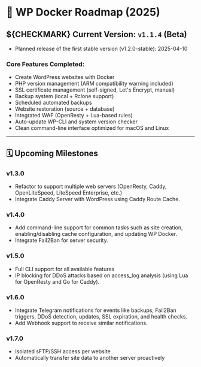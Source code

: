 # 🚀 WP Docker Roadmap (2025)

## ${CHECKMARK} Current Version: `v1.1.4` (Beta)
- Planned release of the first stable version (v1.2.0-stable): 2025-04-10

### Core Features Completed:
- Create WordPress websites with Docker
- PHP version management (ARM compatibility warning included)
- SSL certificate management (self-signed, Let's Encrypt, manual)
- Backup system (local + Rclone support)
- Scheduled automated backups
- Website restoration (source + database)
- Integrated WAF (OpenResty + Lua-based rules)
- Auto-update WP-CLI and system version checker
- Clean command-line interface optimized for macOS and Linux

---

## 🗓️ Upcoming Milestones

### v1.3.0
- Refactor to support multiple web servers (OpenResty, Caddy, OpenLiteSpeed, LiteSpeed Enterprise, etc.)
- Integrate Caddy Server with WordPress using Caddy Route Cache.

### v1.4.0
- Add command-line support for common tasks such as site creation, enabling/disabling cache configuration, and updating WP Docker.
- Integrate Fail2Ban for server security.

### v1.5.0
- Full CLI support for all available features
- IP blocking for DDoS attacks based on access_log analysis (using Lua for OpenResty and Go for Caddy).

### v1.6.0
- Integrate Telegram notifications for events like backups, Fail2Ban triggers, DDoS detection, updates, SSL expiration, and health checks.
- Add Webhook support to receive similar notifications.

### v1.7.0
- Isolated sFTP/SSH access per website
- Automatically transfer site data to another server proactively